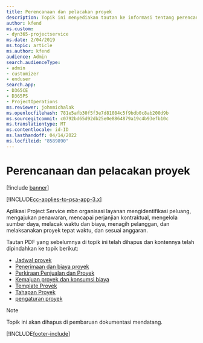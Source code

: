 ```yaml
---
title: Perencanaan dan pelacakan proyek
description: Topik ini menyediakan tautan ke informasi tentang perencanaan dan pelacakan dalam Project Service Automation.
author: kfend
ms.custom:
- dyn365-projectservice
ms.date: 2/04/2019
ms.topic: article
ms.author: kfend
audience: Admin
search.audienceType:
- admin
- customizer
- enduser
search.app:
- D365CE
- D365PS
- ProjectOperations
ms.reviewer: johnmichalak
ms.openlocfilehash: 781e5afb30f5f3e7d81084c5f9bdb0c8ab200d9b
ms.sourcegitcommit: c0792bd65d92db25e0e8864879a19c4b93efb10c
ms.translationtype: MT
ms.contentlocale: id-ID
ms.lasthandoff: 04/14/2022
ms.locfileid: "8589890"
---
```

# <a name="project-planning-and-tracking"></a>Perencanaan dan pelacakan proyek

[!include [banner](../../includes/psa-now-project-operations.md)]

[!INCLUDE[cc-applies-to-psa-app-3.x](../../includes/cc-applies-to-psa-app-3x.md)]

Aplikasi Project Service mbn organisasi layanan mengidentifikasi peluang, mengajukan penawaran, mencapai perjanjian kontraktual, mengelola sumber daya, melacak waktu dan biaya, menagih pelanggan, dan melaksanakan proyek tepat waktu, dan sesuai anggaran. 

Tautan PDF yang sebelumnya di topik ini telah dihapus dan kontennya telah dipindahkan ke topik berikut:

- [Jadwal proyek](../project-creating.md)
- [Penerimaan dan biaya proyek](../project-estimating.md)
- [Perkiraan Penjualan dan Proyek](../project-leveraging.md)
- [Kemajuan proyek dan konsumsi biaya](../project-tracking.md)
- [Template Proyek](../project-templates.md)
- [Tahapan Proyek](../project-stages.md)
- [pengaturan proyek](../project-settings.md)

> [!NOTE]
> Topik ini akan dihapus di pembaruan dokumentasi mendatang. 


[!INCLUDE[footer-include](../../includes/footer-banner.md)]
